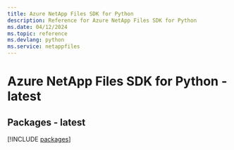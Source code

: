 ```yaml
---
title: Azure NetApp Files SDK for Python
description: Reference for Azure NetApp Files SDK for Python
ms.date: 04/12/2024
ms.topic: reference
ms.devlang: python
ms.service: netappfiles
---
```

# Azure NetApp Files SDK for Python - latest
## Packages - latest
[!INCLUDE [packages](netapp-files-index.md)]